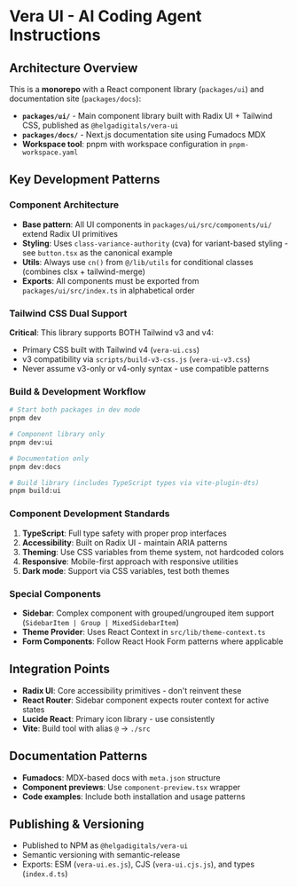 # Vera UI - AI Coding Agent Instructions

## Architecture Overview

This is a **monorepo** with a React component library (`packages/ui`) and documentation site (`packages/docs`):

- **`packages/ui/`** - Main component library built with Radix UI + Tailwind CSS, published as `@helgadigitals/vera-ui`
- **`packages/docs/`** - Next.js documentation site using Fumadocs MDX
- **Workspace tool**: pnpm with workspace configuration in `pnpm-workspace.yaml`

## Key Development Patterns

### Component Architecture
- **Base pattern**: All UI components in `packages/ui/src/components/ui/` extend Radix UI primitives
- **Styling**: Uses `class-variance-authority` (cva) for variant-based styling - see `button.tsx` as the canonical example
- **Utils**: Always use `cn()` from `@/lib/utils` for conditional classes (combines clsx + tailwind-merge)
- **Exports**: All components must be exported from `packages/ui/src/index.ts` in alphabetical order

### Tailwind CSS Dual Support
**Critical**: This library supports BOTH Tailwind v3 and v4:
- Primary CSS built with Tailwind v4 (`vera-ui.css`)
- v3 compatibility via `scripts/build-v3-css.js` (`vera-ui-v3.css`)
- Never assume v3-only or v4-only syntax - use compatible patterns

### Build & Development Workflow
```bash
# Start both packages in dev mode
pnpm dev

# Component library only
pnpm dev:ui

# Documentation only  
pnpm dev:docs

# Build library (includes TypeScript types via vite-plugin-dts)
pnpm build:ui
```

### Component Development Standards
1. **TypeScript**: Full type safety with proper prop interfaces
2. **Accessibility**: Built on Radix UI - maintain ARIA patterns
3. **Theming**: Use CSS variables from theme system, not hardcoded colors
4. **Responsive**: Mobile-first approach with responsive utilities
5. **Dark mode**: Support via CSS variables, test both themes

### Special Components
- **Sidebar**: Complex component with grouped/ungrouped item support (`SidebarItem | Group | MixedSidebarItem`)
- **Theme Provider**: Uses React Context in `src/lib/theme-context.ts`
- **Form Components**: Follow React Hook Form patterns where applicable

## Integration Points
- **Radix UI**: Core accessibility primitives - don't reinvent these
- **React Router**: Sidebar component expects router context for active states
- **Lucide React**: Primary icon library - use consistently
- **Vite**: Build tool with alias `@` → `./src`

## Documentation Patterns
- **Fumadocs**: MDX-based docs with `meta.json` structure
- **Component previews**: Use `component-preview.tsx` wrapper
- **Code examples**: Include both installation and usage patterns

## Publishing & Versioning
- Published to NPM as `@helgadigitals/vera-ui`
- Semantic versioning with semantic-release
- Exports: ESM (`vera-ui.es.js`), CJS (`vera-ui.cjs.js`), and types (`index.d.ts`)